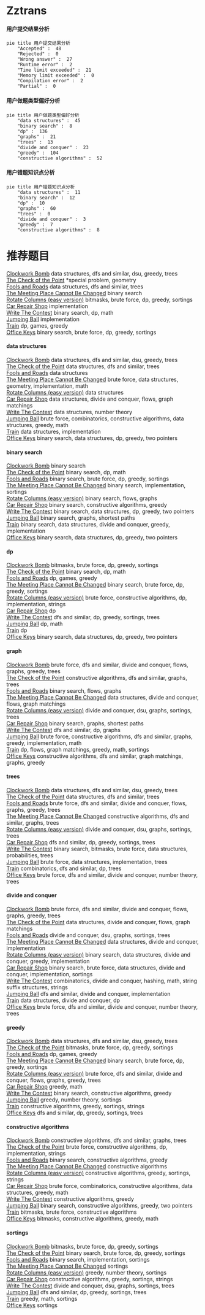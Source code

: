 # Zztrans
<!-- tabs:start -->
#### **用户提交结果分析**

```mermaid
pie title 用户提交结果分析
    "Accepted" :  48
    "Rejected" :  0
    "Wrong answer" :  27
    "Runtime error" :  2
    "Time limit exceeded" :  21
    "Memory limit exceeded" :  0
    "Compilation error" :  2
    "Partial" :  0
```
#### **用户做题类型偏好分析**

```mermaid
pie title 用户做题类型偏好分析
    "data structures" :  45
    "binary search" :  8
    "dp" :  136
    "graphs" :  21
    "trees" :  13
    "divide and conquer" :  23
    "greedy" :  104
    "constructive algorithms" :  52
```
#### **用户错题知识点分析**

```mermaid
pie title 用户错题知识点分析
    "data structures" :  11
    "binary search" :  12
    "dp" :  10
    "graphs" :  60
    "trees" :  0
    "divide and conquer" :  3
    "greedy" :  7
    "constructive algorithms" :  8
```
<!-- tabs:end -->
# 推荐题目
[Clockwork Bomb](http://codeforces.com/problemset/problem/650/E)		data structures,
                        dfs and similar,
                        dsu,
                        greedy,
                        trees		  
[The Check of the Point](http://codeforces.com/problemset/problem/683/A)		*special problem,
                        geometry		  
[Fools and Roads](http://codeforces.com/problemset/problem/191/C)		data structures,
                        dfs and similar,
                        trees		  
[The Meeting Place Cannot Be Changed](http://codeforces.com/problemset/problem/780/B)		binary search		  
[Rotate Columns (easy version)](http://codeforces.com/problemset/problem/1209/E1)		bitmasks,
                        brute force,
                        dp,
                        greedy,
                        sortings		  
[Car Repair Shop](http://codeforces.com/problemset/problem/730/G)		implementation		  
[Write The Contest](http://codeforces.com/problemset/problem/1056/F)		binary search,
                        dp,
                        math		  
[Jumping Ball](http://codeforces.com/problemset/problem/725/A)		implementation		  
[Train](http://codeforces.com/problemset/problem/74/B)		dp,
                        games,
                        greedy		  
[Office Keys](https://codeforces.com/contest/831/problem/D)		binary search,
                        brute force,
                        dp,
                        greedy,
                        sortings		  
<!-- tabs:start -->
#### **data structures**
[Clockwork Bomb](http://codeforces.com/problemset/problem/650/E)		data structures,
                        dfs and similar,
                        dsu,
                        greedy,
                        trees		  
[The Check of the Point](http://codeforces.com/problemset/problem/191/C)		data structures,
                        dfs and similar,
                        trees		  
[Fools and Roads](http://codeforces.com/problemset/problem/297/E)		data structures		  
[The Meeting Place Cannot Be Changed](http://codeforces.com/problemset/problem/514/B)		brute force,
                        data structures,
                        geometry,
                        implementation,
                        math		  
[Rotate Columns (easy version)](http://codeforces.com/problemset/problem/1148/H)		data structures		  
[Car Repair Shop](http://codeforces.com/problemset/problem/793/G)		data structures,
                        divide and conquer,
                        flows,
                        graph matchings		  
[Write The Contest](http://codeforces.com/problemset/problem/870/F)		data structures,
                        number theory		  
[Jumping Ball](https://codeforces.com/contest/1277/problem/F)		brute force,
                        combinatorics,
                        constructive algorithms,
                        data structures,
                        greedy,
                        math		  
[Train](http://codeforces.com/problemset/problem/1083/D)		data structures,
                        implementation		  
[Office Keys](http://codeforces.com/problemset/problem/1492/C)		binary search,
                        data structures,
                        dp,
                        greedy,
                        two pointers		  
#### **binary search**
[Clockwork Bomb](http://codeforces.com/problemset/problem/780/B)		binary search		  
[The Check of the Point](http://codeforces.com/problemset/problem/1056/F)		binary search,
                        dp,
                        math		  
[Fools and Roads](https://codeforces.com/contest/831/problem/D)		binary search,
                        brute force,
                        dp,
                        greedy,
                        sortings		  
[The Meeting Place Cannot Be Changed](https://codeforces.com/contest/967/problem/D)		binary search,
                        implementation,
                        sortings		  
[Rotate Columns (easy version)](http://codeforces.com/problemset/problem/808/F)		binary search,
                        flows,
                        graphs		  
[Car Repair Shop](http://codeforces.com/problemset/problem/335/A)		binary search,
                        constructive algorithms,
                        greedy		  
[Write The Contest](http://codeforces.com/problemset/problem/1492/C)		binary search,
                        data structures,
                        dp,
                        greedy,
                        two pointers		  
[Jumping Ball](http://codeforces.com/problemset/problem/301/B)		binary search,
                        graphs,
                        shortest paths		  
[Train](https://codeforces.com/contest/1440/problem/E)		binary search,
                        data structures,
                        divide and conquer,
                        greedy,
                        implementation		  
[Office Keys](http://codeforces.com/problemset/problem/1492/C)		binary search,
                        data structures,
                        dp,
                        greedy,
                        two pointers		  
#### **dp**
[Clockwork Bomb](http://codeforces.com/problemset/problem/1209/E1)		bitmasks,
                        brute force,
                        dp,
                        greedy,
                        sortings		  
[The Check of the Point](http://codeforces.com/problemset/problem/1056/F)		binary search,
                        dp,
                        math		  
[Fools and Roads](http://codeforces.com/problemset/problem/74/B)		dp,
                        games,
                        greedy		  
[The Meeting Place Cannot Be Changed](https://codeforces.com/contest/831/problem/D)		binary search,
                        brute force,
                        dp,
                        greedy,
                        sortings		  
[Rotate Columns (easy version)](http://codeforces.com/problemset/problem/754/C)		brute force,
                        constructive algorithms,
                        dp,
                        implementation,
                        strings		  
[Car Repair Shop](https://codeforces.com/contest/284/problem/E)		dp		  
[Write The Contest](https://codeforces.com/contest/1337/problem/C)		dfs and similar,
                        dp,
                        greedy,
                        sortings,
                        trees		  
[Jumping Ball](http://codeforces.com/problemset/problem/1182/A)		dp,
                        math		  
[Train](http://codeforces.com/problemset/problem/1198/D)		dp		  
[Office Keys](http://codeforces.com/problemset/problem/1492/C)		binary search,
                        data structures,
                        dp,
                        greedy,
                        two pointers		  
#### **graph**
[Clockwork Bomb](http://codeforces.com/problemset/problem/343/E)		brute force,
                        dfs and similar,
                        divide and conquer,
                        flows,
                        graphs,
                        greedy,
                        trees		  
[The Check of the Point](http://codeforces.com/problemset/problem/317/C)		constructive algorithms,
                        dfs and similar,
                        graphs,
                        trees		  
[Fools and Roads](http://codeforces.com/problemset/problem/808/F)		binary search,
                        flows,
                        graphs		  
[The Meeting Place Cannot Be Changed](http://codeforces.com/problemset/problem/793/G)		data structures,
                        divide and conquer,
                        flows,
                        graph matchings		  
[Rotate Columns (easy version)](http://codeforces.com/problemset/problem/1213/G)		divide and conquer,
                        dsu,
                        graphs,
                        sortings,
                        trees		  
[Car Repair Shop](http://codeforces.com/problemset/problem/301/B)		binary search,
                        graphs,
                        shortest paths		  
[Write The Contest](http://codeforces.com/problemset/problem/1354/E)		dfs and similar,
                        dp,
                        graphs		  
[Jumping Ball](http://codeforces.com/problemset/problem/1487/C)		brute force,
                        constructive algorithms,
                        dfs and similar,
                        graphs,
                        greedy,
                        implementation,
                        math		  
[Train](http://codeforces.com/problemset/problem/1437/C)		dp,
                        flows,
                        graph matchings,
                        greedy,
                        math,
                        sortings		  
[Office Keys](http://codeforces.com/problemset/problem/1470/D)		constructive algorithms,
                        dfs and similar,
                        graph matchings,
                        graphs,
                        greedy		  
#### **trees**
[Clockwork Bomb](http://codeforces.com/problemset/problem/650/E)		data structures,
                        dfs and similar,
                        dsu,
                        greedy,
                        trees		  
[The Check of the Point](http://codeforces.com/problemset/problem/191/C)		data structures,
                        dfs and similar,
                        trees		  
[Fools and Roads](http://codeforces.com/problemset/problem/343/E)		brute force,
                        dfs and similar,
                        divide and conquer,
                        flows,
                        graphs,
                        greedy,
                        trees		  
[The Meeting Place Cannot Be Changed](http://codeforces.com/problemset/problem/317/C)		constructive algorithms,
                        dfs and similar,
                        graphs,
                        trees		  
[Rotate Columns (easy version)](http://codeforces.com/problemset/problem/1213/G)		divide and conquer,
                        dsu,
                        graphs,
                        sortings,
                        trees		  
[Car Repair Shop](https://codeforces.com/contest/1337/problem/C)		dfs and similar,
                        dp,
                        greedy,
                        sortings,
                        trees		  
[Write The Contest](http://codeforces.com/problemset/problem/1479/D)		binary search,
                        bitmasks,
                        brute force,
                        data structures,
                        probabilities,
                        trees		  
[Jumping Ball](http://codeforces.com/problemset/problem/1511/C)		brute force,
                        data structures,
                        implementation,
                        trees		  
[Train](http://codeforces.com/problemset/problem/1499/F)		combinatorics,
                        dfs and similar,
                        dp,
                        trees		  
[Office Keys](http://codeforces.com/problemset/problem/1491/E)		brute force,
                        dfs and similar,
                        divide and conquer,
                        number theory,
                        trees		  
#### **divide and conquer**
[Clockwork Bomb](http://codeforces.com/problemset/problem/343/E)		brute force,
                        dfs and similar,
                        divide and conquer,
                        flows,
                        graphs,
                        greedy,
                        trees		  
[The Check of the Point](http://codeforces.com/problemset/problem/793/G)		data structures,
                        divide and conquer,
                        flows,
                        graph matchings		  
[Fools and Roads](http://codeforces.com/problemset/problem/1213/G)		divide and conquer,
                        dsu,
                        graphs,
                        sortings,
                        trees		  
[The Meeting Place Cannot Be Changed](http://codeforces.com/problemset/problem/1371/F)		data structures,
                        divide and conquer,
                        implementation		  
[Rotate Columns (easy version)](https://codeforces.com/contest/1440/problem/E)		binary search,
                        data structures,
                        divide and conquer,
                        greedy,
                        implementation		  
[Car Repair Shop](http://codeforces.com/problemset/problem/1461/D)		binary search,
                        brute force,
                        data structures,
                        divide and conquer,
                        implementation,
                        sortings		  
[Write The Contest](http://codeforces.com/problemset/problem/1466/G)		combinatorics,
                        divide and conquer,
                        hashing,
                        math,
                        string suffix structures,
                        strings		  
[Jumping Ball](http://codeforces.com/problemset/problem/1490/D)		dfs and similar,
                        divide and conquer,
                        implementation		  
[Train](https://codeforces.com/contest/1483/problem/C)		data structures,
                        divide and conquer,
                        dp		  
[Office Keys](http://codeforces.com/problemset/problem/1491/E)		brute force,
                        dfs and similar,
                        divide and conquer,
                        number theory,
                        trees		  
#### **greedy**
[Clockwork Bomb](http://codeforces.com/problemset/problem/650/E)		data structures,
                        dfs and similar,
                        dsu,
                        greedy,
                        trees		  
[The Check of the Point](http://codeforces.com/problemset/problem/1209/E1)		bitmasks,
                        brute force,
                        dp,
                        greedy,
                        sortings		  
[Fools and Roads](http://codeforces.com/problemset/problem/74/B)		dp,
                        games,
                        greedy		  
[The Meeting Place Cannot Be Changed](https://codeforces.com/contest/831/problem/D)		binary search,
                        brute force,
                        dp,
                        greedy,
                        sortings		  
[Rotate Columns (easy version)](http://codeforces.com/problemset/problem/343/E)		brute force,
                        dfs and similar,
                        divide and conquer,
                        flows,
                        graphs,
                        greedy,
                        trees		  
[Car Repair Shop](http://codeforces.com/problemset/problem/1204/B)		greedy,
                        math		  
[Write The Contest](http://codeforces.com/problemset/problem/335/A)		binary search,
                        constructive algorithms,
                        greedy		  
[Jumping Ball](http://codeforces.com/problemset/problem/735/B)		greedy,
                        number theory,
                        sortings		  
[Train](http://codeforces.com/problemset/problem/1348/C)		constructive algorithms,
                        greedy,
                        sortings,
                        strings		  
[Office Keys](https://codeforces.com/contest/1337/problem/C)		dfs and similar,
                        dp,
                        greedy,
                        sortings,
                        trees		  
#### **constructive algorithms**
[Clockwork Bomb](http://codeforces.com/problemset/problem/317/C)		constructive algorithms,
                        dfs and similar,
                        graphs,
                        trees		  
[The Check of the Point](http://codeforces.com/problemset/problem/754/C)		brute force,
                        constructive algorithms,
                        dp,
                        implementation,
                        strings		  
[Fools and Roads](http://codeforces.com/problemset/problem/335/A)		binary search,
                        constructive algorithms,
                        greedy		  
[The Meeting Place Cannot Be Changed](http://codeforces.com/problemset/problem/297/A)		constructive algorithms		  
[Rotate Columns (easy version)](http://codeforces.com/problemset/problem/1348/C)		constructive algorithms,
                        greedy,
                        sortings,
                        strings		  
[Car Repair Shop](https://codeforces.com/contest/1277/problem/F)		brute force,
                        combinatorics,
                        constructive algorithms,
                        data structures,
                        greedy,
                        math		  
[Write The Contest](http://codeforces.com/problemset/problem/1493/A)		constructive algorithms,
                        greedy		  
[Jumping Ball](http://codeforces.com/problemset/problem/1463/D)		binary search,
                        constructive algorithms,
                        greedy,
                        two pointers		  
[Train](https://codeforces.com/contest/1456/problem/B)		bitmasks,
                        brute force,
                        constructive algorithms		  
[Office Keys](http://codeforces.com/problemset/problem/1492/D)		bitmasks,
                        constructive algorithms,
                        greedy,
                        math		  
#### **sortings**
[Clockwork Bomb](http://codeforces.com/problemset/problem/1209/E1)		bitmasks,
                        brute force,
                        dp,
                        greedy,
                        sortings		  
[The Check of the Point](https://codeforces.com/contest/831/problem/D)		binary search,
                        brute force,
                        dp,
                        greedy,
                        sortings		  
[Fools and Roads](https://codeforces.com/contest/967/problem/D)		binary search,
                        implementation,
                        sortings		  
[The Meeting Place Cannot Be Changed](http://codeforces.com/problemset/problem/1005/E1)		sortings		  
[Rotate Columns (easy version)](http://codeforces.com/problemset/problem/735/B)		greedy,
                        number theory,
                        sortings		  
[Car Repair Shop](http://codeforces.com/problemset/problem/1348/C)		constructive algorithms,
                        greedy,
                        sortings,
                        strings		  
[Write The Contest](http://codeforces.com/problemset/problem/1213/G)		divide and conquer,
                        dsu,
                        graphs,
                        sortings,
                        trees		  
[Jumping Ball](https://codeforces.com/contest/1337/problem/C)		dfs and similar,
                        dp,
                        greedy,
                        sortings,
                        trees		  
[Train](http://codeforces.com/problemset/problem/525/C)		greedy,
                        math,
                        sortings		  
[Office Keys](http://codeforces.com/problemset/problem/1005/E2)		sortings		  
<!-- tabs:end -->

